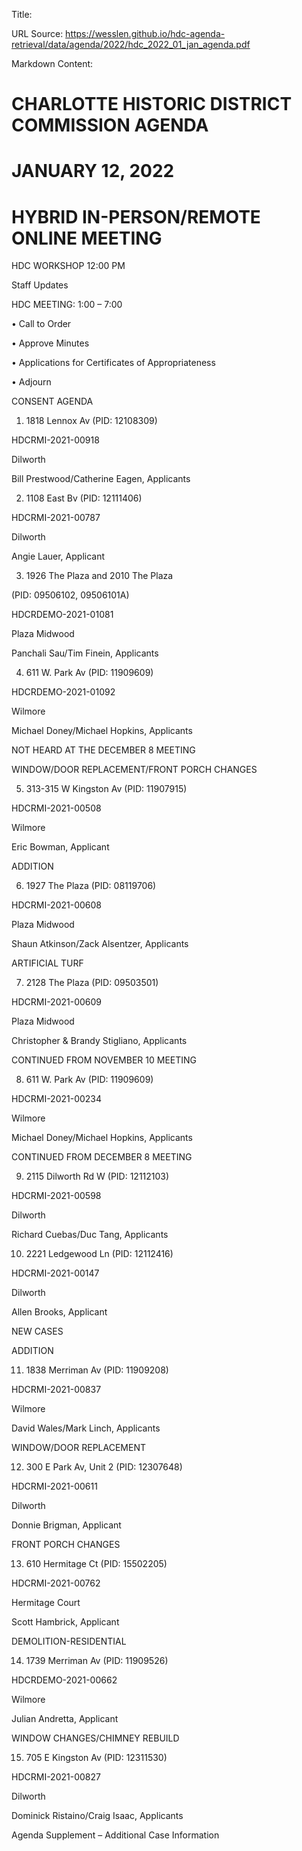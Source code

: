 Title: 

URL Source: https://wesslen.github.io/hdc-agenda-retrieval/data/agenda/2022/hdc_2022_01_jan_agenda.pdf

Markdown Content:
# CHARLOTTE HISTORIC DISTRICT COMMISSION AGENDA 

# JANUARY 12, 2022 

# HYBRID IN-PERSON/REMOTE ONLINE MEETING 

HDC WORKSHOP 12:00 PM 

Staff Updates 

HDC MEETING: 1:00 – 7:00 

• Call to Order 

• Approve Minutes 

• Applications for Certificates of Appropriateness 

• Adjourn 

CONSENT AGENDA 

1. 1818 Lennox Av (PID: 12108309) 

HDCRMI-2021-00918 

Dilworth 

Bill Prestwood/Catherine Eagen, Applicants 

2. 1108 East Bv (PID: 12111406) 

HDCRMI-2021-00787 

Dilworth 

Angie Lauer, Applicant 

3. 1926 The Plaza and 2010 The Plaza 

(PID: 09506102, 09506101A) 

HDCRDEMO-2021-01081 

Plaza Midwood 

Panchali Sau/Tim Finein, Applicants 

4. 611 W. Park Av (PID: 11909609) 

HDCRDEMO-2021-01092 

Wilmore 

Michael Doney/Michael Hopkins, Applicants 

NOT HEARD AT THE DECEMBER 8 MEETING 

WINDOW/DOOR REPLACEMENT/FRONT PORCH CHANGES 

5. 313-315 W Kingston Av (PID: 11907915) 

HDCRMI-2021-00508 

Wilmore 

Eric Bowman, Applicant 

ADDITION 

6. 1927 The Plaza (PID: 08119706) 

HDCRMI-2021-00608 

Plaza Midwood 

Shaun Atkinson/Zack Alsentzer, Applicants 

ARTIFICIAL TURF 

7. 2128 The Plaza (PID: 09503501) 

HDCRMI-2021-00609 

Plaza Midwood 

Christopher & Brandy Stigliano, Applicants 

CONTINUED FROM NOVEMBER 10 MEETING 

8. 611 W. Park Av (PID: 11909609) 

HDCRMI-2021-00234 

Wilmore 

Michael Doney/Michael Hopkins, Applicants 

CONTINUED FROM DECEMBER 8 MEETING 

9. 2115 Dilworth Rd W (PID: 12112103) 

HDCRMI-2021-00598 

Dilworth 

Richard Cuebas/Duc Tang, Applicants 

10. 2221 Ledgewood Ln (PID: 12112416) 

HDCRMI-2021-00147 

Dilworth 

Allen Brooks, Applicant 

NEW CASES 

ADDITION 

11. 1838 Merriman Av (PID: 11909208) 

HDCRMI-2021-00837 

Wilmore 

David Wales/Mark Linch, Applicants 

WINDOW/DOOR REPLACEMENT 

12. 300 E Park Av, Unit 2 (PID: 12307648) 

HDCRMI-2021-00611 

Dilworth 

Donnie Brigman, Applicant 

FRONT PORCH CHANGES 

13. 610 Hermitage Ct (PID: 15502205) 

HDCRMI-2021-00762 

Hermitage Court 

Scott Hambrick, Applicant 

DEMOLITION-RESIDENTIAL 

14. 1739 Merriman Av (PID: 11909526) 

HDCRDEMO-2021-00662 

Wilmore 

Julian Andretta, Applicant 

WINDOW CHANGES/CHIMNEY REBUILD 

15. 705 E Kingston Av (PID: 12311530) 

HDCRMI-2021-00827 

Dilworth 

Dominick Ristaino/Craig Isaac, Applicants 

Agenda Supplement – Additional Case Information
